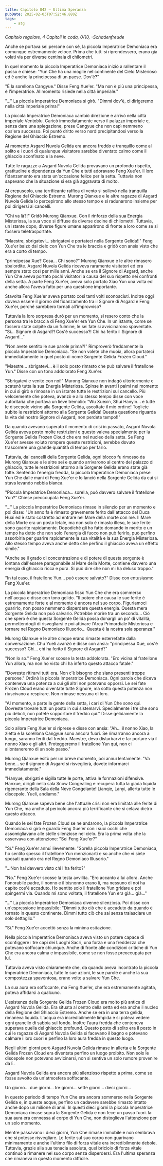 ```yaml
---
title: Capitolo 842 – Ultima Speranza
pubDate: 2025-02-03T07:52:46.880Z
tags:
    - atg
---
```



<em>Capitolo regolare,
4 Capitoli in coda, 0/10,
-Schadenfreude</em>


Anche se portava sei persone con sé, la piccola Imperatrice Demoniaca era comunque estremamente veloce. Prima che tutti si riprendessero, erano già volati via per diverse centinaia di chilometri.


In quel momento la piccola Imperatrice Demoniaca iniziò a rallentare il passo e chiese: "Yun Che ha una moglie nel continente del Cielo Misterioso ed è anche la principessa di un paese. Dov'è?"


"È la sorellona Cangyue." Disse Feng Xue'er. "Ma non è più una principessa, è l'imperatrice. Al momento risiede nella città imperiale."


"..." La piccola Imperatrice Demoniaca si girò. "Dimmi dov'è, ci dirigeremo nella città imperiale prima!"


La piccola Imperatrice Demoniaca cambiò direzione e arrivò nella città imperiale Ventoblu. Caricò immediatamente verso il palazzo imperiale e, senza dare una spiegazione, prese Cangyue che non capì nemmeno cos'era successo. Poi puntò dritto verso nord precipitandosi verso la Regione del Ghiaccio Estremo.


Al momento Asgard Nuvola Gelida era ancora freddo e tranquillo come al solito e i cuori di qualunque visitatore sarebbe diventato calmo come il ghiaccio sconfinato e la neve.


Tutte le ragazze a Asgard Nuvola Gelida provavano un profondo rispetto, gratitudine e dipendenza da Yun Che e tutti adoravano Feng Xue'er. Il loro fidanzamento era stata un'occasione felice per la setta. Tuttavia non sapevano che la situazione si era già aggravata di molto.


Al crepuscolo, una terrificante raffica di vento si sollevò nella tranquilla Regione del Ghiaccio Estremo. Murong Qianxue e le altre ragazze di Asgard Nuvola Gelida lo percepirono allo stesso tempo e si radunarono insieme per poi dirigersi ai cancelli.


"Chi va là?!" Gridò Murong Qianxue. Con il rinforzo della sua Energia Misteriosa, la sua voce si diffuse da diverse decine di chilometri. Tuttavia, un istante dopo, diverse figure umane apparirono di fronte a loro come se si fossero teletrasportate.


"Maestre, sbrigatevi... sbrigatevi e portateci nella Sorgente Gelida!!" Feng Xue'er balzò dal cielo con Yun Che tra le braccia e gridò con ansia visto che era a corto di tempo.


"principessa Xue? Cosa... Chi sono?" Murong Qianxue e le altre rimasero sbalordite. Asgard Nuvola Gelida riceveva raramente visitatori ed era sempre stato così per mille anni. Anche se era il Signore di Asgard, anche Yun Che aveva portato pochi visitatori a causa del suo rispetto nei confronti della setta. A parte Feng Xue'er, aveva solo portato Xiao Yun una volta ed anche allora l'aveva fatto per una questione importante.


Stavolta Feng Xue'er aveva portato così tanti volti sconosciuti. Inoltre oggi doveva essere il giorno del fidanzamento tra il Signore di Asgard e Feng Xue'er, perché sarebbero tornati all'improvviso?


Tuttavia la loro sorpresa durò per un momento, si resero conto che la persona tra le braccia di Feng Xue'er era Yun Che. In un istante, come se fossero state colpite da un fulmine, le sei fate si avvicinarono spaventate. "Si... Signore di Asgard?! Cos'è successo?! Chi ha ferito il Signore di Asgard..."


"Non avete sentito le sue parole prima?!" Rimproverò freddamente la piccola Imperatrice Demoniaca. "Se non volete che muoia, allora portateci immediatamente in quel posto di nome Sorgente Gelida Frozen Cloud."


"Maestre... sbrigatevi... è il solo posto rimasto che può salvare il fratellone Yun." Disse con un tono addolorato Feng Xue'er.


"Sbrigatevi e venite con noi!" Murong Qianxue non indagò ulteriormente e scatenò tutta la sua Energia Misteriosa. Spinse in avanti i palmi nel momento in cui si girò e rimosse in un istante tutte le restrizioni sul cancello. Più velocemente che poteva, avanzò e allo stesso tempo disse con voce autoritaria che portava un lieve tremolio: "Wu Xuexin, Shui Hanyin... e tutte le discepole vicino alla Sorgente Gelida, ascoltate il mio ordine! Togliete subito le restrizioni attorno alla Sorgente Gelida! Questa questione riguarda la vita del nostro Signore di Asgard, non perdete tempo!!"


Da quando avevano superato il momento di crisi in passato, Asgard Nuvola Gelida aveva posto molte restrizioni e questo valeva specialmente per la Sorgente Gelida Frozen Cloud che era nel nucleo della setta. Se Feng Xue'er avesse voluto rompere queste restrizioni, avrebbe dovuto trascorrere una grande quantità di tempo per farlo.


Tuttavia, dai cancelli della Sorgente Gelida, ogni blocco fu rimosso da Murong Qianxue e le altre sei e quando arrivarono al centro del palazzo di ghiaccio, tutte le restrizioni attorno alla Sorgente Gelida erano state già tolte. Sentendo l'energia fredda, la piccola Imperatrice Demoniaca prese Yun Che dalle mani di Feng Xue'er e lo lanciò nella Sorgente Gelida da cui si stava levando nebbia bianca.


"Piccola Imperatrice Demoniaca... sorella, può davvero salvare il fratellone Yun?" Chiese preoccupata Feng Xue'er.


"..." La piccola Imperatrice Demoniaca rimase in silenzio per un momento e poi disse: "Un anno fa è rimasto gravemente ferito dall'attacco del Duca Huai ed è stato costretto ad entrare nel Mare della morte con me. Il Mare della Morte era un posto letale, ma non solo è rimasto illeso, le sue ferite sono guarite rapidamente. Dopodiché gli ho fatto domande in merito e un tempo ha detto che non solo l'energia di fuoco non può ferirlo, può perfino assorbirla per guarire rapidamente la sua vitalità e la sua Energia Misteriosa. Allo stesso tempo aveva anche detto che perfino il ghiaccio aveva un effetto simile."


"Anche se il grado di concentrazione e di potere di questa sorgente è lontana dall'essere paragonabile al Mare della Morte, contiene davvero una energia di ghiaccio ricca e pura. Si può dire che non mi ha deluso troppo."


"In tal caso, il fratellone Yun... può essere salvato?" Disse con entusiasmo Feng Xue'er.


La piccola Imperatrice Demoniaca fissò Yun Che che era sommerso nell'acqua e disse con tono gelido. "Il potere che causa le sue ferite è estremamente forte e al momento è ancora nel suo corpo. Figuriamoci guarirlo, non posso nemmeno disperdere questa energia. Questa mera Sorgente Gelida non può salvarlo. Potrebbe morire tra un secondo... Ciò che spero è che questa Sorgente Gelida possa donargli un po' di vitalità, permettendogli di risvegliarsi e poi attivare l'Arca Primordiale Misteriosa e tornare nel Regno Demoniaco Illusorio... Questa è la nostra sola speranza."


Murong Qianxue e le altre cinque erano rimaste esterrefatte dalla conversazione. Chu Yueli avanzò e disse con ansia: "principessa Xue, cos'è successo? Chi... chi ha ferito il Signore di Asgard?"


"Non lo so." Feng Xue'er scosse la testa addolorata. "Ero vicina al fratellone Yun allora, ma non ho visto chi ha inferto questo attacco fatale."


"Dovreste ritirarvi tutti ora. Non c'è bisogno che siano presenti troppe persone." Ordinò la piccola Imperatrice Demoniaca. Ogni parola che diceva conteneva una potenza a cui gli altri non potevano opporsi. Le sei fate Frozen Cloud erano diventate tutte Signore, ma sotto questa potenza non riuscivano a respirare. Non rrimase nessuna di loro.


"Al momento, a parte la gente della setta, i cari di Yun Che sono qui. Dovreste trovare tutti un posto in cui sistemarvi. Specialmente i tre che sono più deboli, non potete sopportare il freddo qui." Disse gelidamente la piccola Imperatrice Demoniaca.


Solo allora Feng Xue'er si riprese e disse con ansia: "Ah... il nonno Xiao, la zietta e la sorellona Cangyue sono ancora fuori. Se rimarranno ancora a lungo, saranno feriti dal freddo. Maestre, devo disturbarvi e far portare via il nonno Xiao e gli altri. Proteggeremo il fratellone Yun qui, non ci allontaneremo di un solo passo."


Murong Qianxue esitò per un breve momento, poi annuì lentamente. "Va bene... se il signore di Asgard si risveglierà, dovete informarci immediatamente."


"Hanyue, sbrigati e sigilla tutte le porte, attiva le formazioni difensive. Hanxue, dirigiti nella sala Snow Congealing e recupera tutta la giada liquida rigenerante della Sala della Neve Congelante! Lianqie, Lanyi, allerta tutte le discepole. Yueli, andiamo."


Murong Qianxue sapeva bene che l'attuale crisi non era limitata alle ferite di Yun Che, ma anche al pericolo ancora più terrificante che si celava dietro questo attacco.


Quando le sei fate Frozen Cloud se ne andarono, la piccola Imperatrice Demoniaca si girò e guardò Feng Xue'er con i suoi occhi che assomigliavano alle stelle silenziose nel cielo. Era la prima volta che la osservava con attenzione: "Sei Feng Xue'er?"


"Sì." Feng Xue'er annuì lievemente: "Sorella piccola Imperatrice Demoniaca, ho sentito spesso il fratellone Yun menzionarti e so anche che vi siete sposati quando era nel Regno Demoniaco Illusorio."


"...Non hai davvero visto chi l'ha ferito?"


"No." Feng Xue'er scosse la testa avvilita. "Ero accanto a lui allora. Anche l'onorabile padre, il nonno e il bisnonno erano lì, ma nessuno di noi ha capito cos'è accaduto. Ho sentito solo il fratellone Yun gridare e poi spingermi via. Quando mi sono voltata, il fratellone Yun era già... già..."


"..." La piccola Imperatrice Demoniaca divenne silenziosa. Poi disse con un'espressione impassibile: "Dimmi tutto ciò che è accaduto da quando è tornato in questo continente. Dimmi tutto ciò che sai senza tralasciare un solo dettaglio."


"Sì." Feng Xue'er accettò senza la minima esitazione.


Nella piccola Imperatrice Demoniaca aveva visto un potere capace di sconfiggere i tre capi dei Luoghi Sacri, una forza e una freddezza che potevano soffocare chiunque. Anche di fronte alle condizioni critiche di Yun Che era ancora calma e impassibile, come se non fosse preoccupata per lui.


Tuttavia aveva visto chiaramente che, da quando aveva incontrato la piccola Imperatrice Demoniaca, tutte le sue azioni, le sue parole e anche la sua compostezza spaventosa, erano volte a salvare Yun Che.


La sua aura era soffocante, ma Feng Xue'er, che era estremamente agitata, poteva affidarsi a qualcuno.


L'esistenza della Sorgente Gelida Frozen Cloud era molto più antica di Asgard Nuvola Gelida. Era situata al centro della setta ed era anche il nucleo della Regione del Ghiaccio Estremo. Anche se era in una terra gelida, rimaneva liquida. L'acqua era incredibilmente limpida e si poteva vedere ogni granello di sabbia sul fondo. Inoltre l'aura fredda che conteneva superava quella del ghiaccio profound. Questo posto di solito era il posto in cui le ragazze di Asgard Nuvola Gelida si facevano il bagno e potevano calmare i loro cuori e perfino la loro aura fredda in questo luogo.


Negli ultimi giorni però Asgard Nuvola Gelida rimase in allerta e la Sorgente Gelida Frozen Cloud era diventata perfino un luogo proibito. Non solo le discepole non potevano avvicinarsi, non si sentiva un solo rumore provenire da lì.


Asgard Nuvola Gelida era ancora più silenzioso rispetto a prima, come se fosse avvolto da un'atmosfera soffocante.


Un giorno... due giorni... tre giorni... sette giorni... dieci giorni...


In questo periodo di tempo Yun Che era ancora sommerso nella Sorgente Gelida e, in queste acque, perfino un cadavere sarebbe rimasto intatto anche dopo un milione di anni. In questi dieci giorni la piccola Imperatrice Demoniaca rimase sopra la Sorgente Gelida e non fece un passo fuori. la sua aura era connessa al corpo di Yun Che, non distoglieva l'attenzione per un solo momento.


Mentre passavano i dieci giorni, Yun Che rimase immobile e non sembrava che si potesse risvegliare. Le ferite sul suo corpo non guarivano minimamente e anche l'ultimo filo di forza vitale era incredibilmente debole. Tuttavia, grazie alla sua tenacia assoluta, quel briciolo di forza vitale continuò a rimanere nel suo corpo senza disperdersi. Era l'ultima speranza che rimaneva in questo momento difficile.
                                


                                



